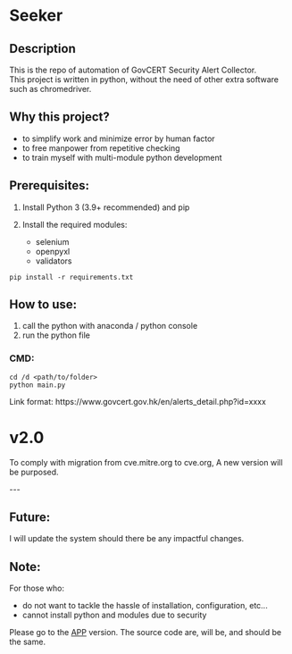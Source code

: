 <h1>Seeker</h1>
<h2>Description</h2>
<p>This is the repo of automation of GovCERT Security Alert Collector. <br>This project is written in python, without the need of other extra software such as chromedriver.</p>
<h2>Why this project?</h2>
<ul>
  <li>to simplify work and minimize error by human factor</li>
  <li>to free manpower from repetitive checking</li>
  <li>to train myself with multi-module python development</li>
</ul> 

<h2>Prerequisites:</h2>
<ol>
  <li>
    <p>Install Python 3 (3.9+ recommended) and pip</p>
  </li>
  <li>
    <p>Install the required modules:</p>
    <ul>
      <li>selenium</li>
      <li>openpyxl</li>
      <li>validators</li>
    </ul>   
  </li>
</ol>

```
pip install -r requirements.txt
```

<h2>How to use:</h2>
<ol>
  <li>call the python with anaconda / python console</li>
  <li>run the python file</li>
</ol> 
<h3>CMD:</h3>

```console
cd /d <path/to/folder>
python main.py
```

<p>Link format: https://www.govcert.gov.hk/en/alerts_detail.php?id=xxxx</p>

<h1>v2.0</h1>
<p>To comply with migration from cve.mitre.org to cve.org, A new version will be purposed.</p>
---
<h2>Future:</h2>
<p>I will update the system should there be any impactful changes.</p>

<h2>Note:</h2>
<p>For those who:</p>
<ul>
  <li>do not want to tackle the hassle of installation, configuration, etc...</li>
  <li>cannot install python and modules due to security</li>
</ul>
<p>Please go to the <a href="https://github.com/wlchungad/CVEseeker/tree/APP-development">APP</a> version. The source code are, will be, and should be the same.</p>
